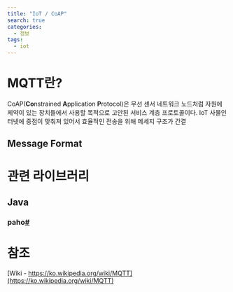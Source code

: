 ```yaml
---
title: "IoT / CoAP"
search: true
categories: 
  - 정보
tags: 
  - iot
---
```


# MQTT란?
CoAP(**Co**nstrained **A**pplication **P**rotocol)은 무선 센서 네트워크 노드처럼 자원에 제약이 있는 장치들에서 사용할 목적으로 고안된 서비스 계층 프로토콜이다. IoT 사물인터넷에 중점이 맞춰져 있어서 효율적인 전송을 위해 메세지 구조가 간결

## Message Format


# 관련 라이브러리
## Java
### paho[#]()

# 참조
[Wiki - https://ko.wikipedia.org/wiki/MQTT](https://ko.wikipedia.org/wiki/MQTT) 

<!--stackedit_data:
eyJoaXN0b3J5IjpbODUwNzYyODUzXX0=
-->